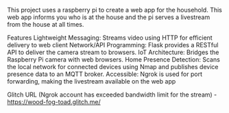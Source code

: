 This project uses a raspberry pi to create a web app for the household.
This web app informs you who is at the house and the pi serves a livestream from the house at all times.

Features 
Lightweight Messaging: Streams video using HTTP for efficient delivery to web client
Network/API Programming: Flask provides a RESTful API to deliver the camera stream to browsers.
IoT Architecture: Bridges the Raspberry Pi camera with web browsers.
Home Presence Detection: Scans the local network for connected devices using Nmap and publishes device presence data to an MQTT broker.
Accessible: Ngrok is used for port forwarding, making the livestream available on the web app

Glitch URL (Ngrok account has exceeded bandwidth limit for the stream) - https://wood-fog-toad.glitch.me/
